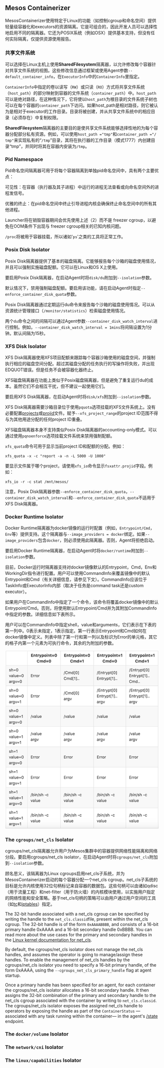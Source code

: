 ## Mesos Containerizer

MesosContainerizer使用特定于Linux的功能（如控制cgroup和命名空间）提供轻量级容器化和executors的资源隔离。它是可组合的，因此开发人员可以选择性地启用不同的隔离器。它还为POSIX系统（例如OSX）提供基本支持，但没有任何实际隔离，仅提供资源使用报告。

### 共享文件系统

可以选择在Linux主机上使用**SharedFilesystem**隔离器，以允许修改每个容器针对共享文件系统的视图。这些修改信息通过框架或使用Agent参数`--default_container_info`，在`ExecutorInfo`中的`ContainerInfo`里指定。

`ContainerInfo`中指定的卷以读写（`RW`）或只读（`RO`）方式将共享文件系统（`host_path`）的部分映射到容器的文件系统（`container_path`）中。`host_path`可以是绝对路径，在这种情况下，它将使以`host_path`为根目录的文件系统子树也可以在每个容器的`container_path`下访问。如果host\_path是相对路径，则它被认为是相对于executor的工作目录。目录将被创建，并从共享文件系统中的相应目录（必须存在）中复制权限。

**SharedFilesystem**隔离器的主要目的是使共享文件系统能够选择性地的为每个容器分配部分私有资源。例如，可以使用`host_path ="tmp"`和`container_path ="/ tmp"`来实现私有的“`/tmp`”目录，其将在执行器的工作目录（模式1777）内创建目录“tmp”，并同时将其在容器内安装为`/tmp`。

### **Pid Namespace**

Pid命名空间隔离器可用于将每个容器隔离到单独pid命名空间中，具有两个主要优点：

可见性：在容器（执行器及其子进程）中运行的进程无法查看或向命名空间外的进程发信号。

优雅的终止：在pid命名空间中终止引导进程内核会确保终止命名空间中的所有其他进程。

Launcher将在销毁容器期间会优先使用上述（2）而不是 freezer cgroup，以避免在OOM条件下出现与 freezer cgroup相关的已知内核问题。

`/proc`将被用于容器挂载，所以诸如'`ps`'之类的工具将正常工作。

### **Posix Disk Isolator**

Posix Disk隔离器提供了基本的磁盘隔离。它能够报告每个沙箱的磁盘使用情况，并且可以强制实施磁盘配额。它可以在Linux和OS X上使用。

要启用Posix Disk隔离器，在启动Agent时将`disk/du`附加到`--isolation`参数。

默认情况下，禁用强制磁盘配额。要启用该功能，请在启动Agent时指定`--enforce_container_disk_quota`参数。

Posix Disk隔离器通过定期运行du命令来报告每个沙箱的磁盘使用情况。可以从资源统计管理接口（`/monitor/statistics`）检索磁盘使用情况。

两个`du`命令之间的间隔可以通过Agent参数`--container_disk_watch_interval`进行控制。例如，`--container_disk_watch_interval = 1mins`将间隔设置为1分钟。默认间隔为15秒。

### **XFS Disk Isolator**

XFS Disk隔离器使用XFS项目配额来跟踪每个容器沙箱使用的磁盘空间，并强制执行相应的磁盘空间分配。超过其磁盘分配的任务执行的写操作将失败，并出现EDQUOT错误。但是任务不会被容器化器终止。

XFS磁盘隔离器在功能上类似于Posix磁盘隔离器，但是避免了重复运行du的成本。虽然它们不会相互干扰，但不建议一起使用它们。

要启用XFS Disk隔离器，在启动Agent时将`disk/xfs`附加到`--isolation`参数。

XFS Disk隔离器需要沙箱目录位于使用`pquota`选项挂载的XFS文件系统上。没有必要配置[projects](http://man7.org/linux/man-pages/man5/projects.5.html)或[projid](http://man7.org/linux/man-pages/man5/projid.5.html)文件。赋予`--xfs_project_range`的project ID范围不得与为其他用途分配的任何project ID重叠。

XFS磁盘隔离器本身不支持类似Posix Disk隔离器的accounting-only模式。可以通过使用`pqnoenforce`选项挂载文件系统来禁用强制配额。

`xfs_quota`命令可用于显示当前project ID和配额的分配。例如：

```
xfs_quota -x -c "report -a -n -L 5000 -U 1000"
```

要显示文件属于哪个project，请使用`xfs_io`命令显示`fsxattr.projid`字段。例如：

```
xfs_io -r -c stat /mnt/mesos/
```

注意，Posix Disk隔离器参数`--enforce_container_disk_quota`，`--container_disk_watch_interval`和`--enforce_container_disk_quota`不适用于XFS Disk隔离器。

### **Docker Runtime Isolator**

Docker Runtime隔离器为docker镜像的运行时配置（例如，`Entrypoint/Cmd`，`Env`等）提供支持。这个隔离器与`--image_providers = docker`绑定。如果`--image_providers`包含`docker`，则必须使用此隔离器。否则，Agent将拒绝启动。

要启用Docker Runtime隔离器，在启动Agent时将`docker/runtime`附加到`--isolation`参数。

目前，Docker运行时隔离器支持对docker镜像默认的Entrypoint，Cmd，Env和WorkingDir指令进行配置。用户可以使用CommandInfo来覆盖镜像中的默认Entrypoint和Cmd（有关详细信息，请参见下文）。CommandInfo应该位于TaskInfo或ExecutorInfo内部（取决于任务是command task还是custom executor）。

如果用户在CommandInfo中指定了一个命令，该命令将覆盖docker镜像中的默认Entrypoint\/Cmd。否则，将使用默认Entrypoint\/Cmd并为其附加CommandInfo中指定的参数。详细信息如下表所示。

用户可以在CommandInfo中指定shell，value和arguments，它们表示在下表的第一列中。0表示未指定，1表示指定。第一行表示Entrypoint和Cmd如何在docker镜像中定义。列表中除了第一行和第一列以及标识为Error的单元格，其它的格子内第一个元素为可执行命令，其余的为附加的参数。

![](/assets/dcos_mesos_docker_runtime_isolator.png)

### **The **`cgroups/net_cls`** Isolator**

cgroups\/net\_cls隔离器允许用户为Mesos集群中的容器提供网络性能隔离和网络分段。要启用cgroups\/net\_cls isolator，在启动Agent时将`cgroups/net_cls`附加到`--isolation`参数。

顾名思义，该隔离器为Linux cgroups启用net\_cls子系统，并为MesosContainerizer启动的每个容器分配一个net\_cls cgroup。net\_cls子系统的目标是允许内核使用32位句柄标记来自容器的数据包。这些句柄可以由诸如qdisc（用于流量工程）和net-filter（用于防火墙）的内核模块使用，以实施用户指定的网络性能和安全策略。基于net\_cls句柄的策略可以由用户通过用户空间的工具（如[tc](http://tldp.org/HOWTO/Traffic-Control-HOWTO/software.html#s-iproute2-tc)和[iptables](http://linux.die.net/man/8/iptables)）指定。

The 32-bit handle associated with a net\_cls cgroup can be specified by writing the handle to the `net_cls.classid`file, present within the net\_cls cgroup. The 32-bit handle is of the form `0xAAAABBBB`, and consists of a 16-bit primary handle 0xAAAA and a 16-bit secondary handle 0xBBBB. You can read more about the use cases for the primary and secondary handles in the [Linux kernel documentation for net\_cls](https://www.kernel.org/doc/Documentation/cgroup-v1/net_cls.txt).

By default, the cgroups\/net\_cls isolator does not manage the net\_cls handles, and assumes the operator is going to manage\/assign these handles. To enable the management of net\_cls handles by the cgroups\/net\_cls isolator you need to specify a 16-bit primary handle, of the form 0xAAAA, using the `--cgroups_net_cls_primary_handle` flag at agent startup.

Once a primary handle has been specified for an agent, for each container the cgroups\/net\_cls isolator allocates a 16-bit secondary handle. It then assigns the 32-bit combination of the primary and secondary handle to the net\_cls cgroup associated with the container by writing to `net_cls.classid`. The cgroups\/net\_cls isolator exposes the assigned net\_cls handle to operators by exposing the handle as part of the `ContainerStatus` —associated with any task running within the container— in the agent's [\/state](https://github.com/apache/mesos/blob/master/docs/endpoints/slave/state.md) endpoint.

### **The **`docker/volume`** Isolator**

### **The **`network/cni`** Isolator**

### **The **`linux/capabilities`** Isolator**

